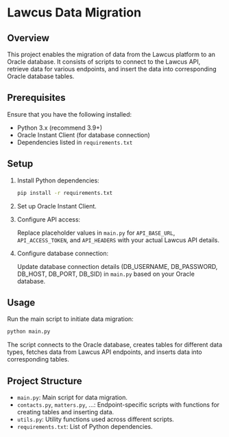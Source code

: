# Lawcus Data Migration

## Overview

This project enables the migration of data from the Lawcus platform to an Oracle database. It consists of scripts to
connect to the Lawcus API, retrieve data for various endpoints, and insert the data into corresponding Oracle database
tables.

## Prerequisites

Ensure that you have the following installed:

- Python 3.x (recommend 3.9+)
- Oracle Instant Client (for database connection)
- Dependencies listed in `requirements.txt`

## Setup

1. Install Python dependencies:

   ```bash
   pip install -r requirements.txt
   ```

2. Set up Oracle Instant Client.

3. Configure API access:

   Replace placeholder values in `main.py` for `API_BASE_URL`, `API_ACCESS_TOKEN`, and `API_HEADERS` with your actual
   Lawcus API details.

4. Configure database connection:

   Update database connection details (DB_USERNAME, DB_PASSWORD, DB_HOST, DB_PORT, DB_SID) in `main.py` based on your
   Oracle database.

## Usage

Run the main script to initiate data migration:

```bash
python main.py
```

The script connects to the Oracle database, creates tables for different data types, fetches data from Lawcus API
endpoints, and inserts data into corresponding tables.

## Project Structure

- `main.py`: Main script for data migration.
- `contacts.py`, `matters.py`, ...: Endpoint-specific scripts with functions for creating tables and inserting data.
- `utils.py`: Utility functions used across different scripts.
- `requirements.txt`: List of Python dependencies.